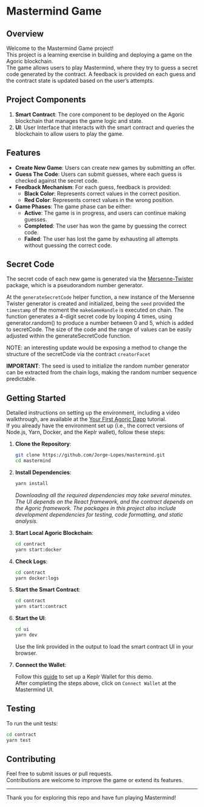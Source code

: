 # Mastermind Game

## Overview

Welcome to the Mastermind Game project!  
This project is a learning exercise in building and deploying a game on the Agoric blockchain.  
The game allows users to play Mastermind, where they try to guess a secret code generated by the contract. A feedback is provided on each guess and the contract state is updated based on the user’s attempts.

## Project Components

1. **Smart Contract**: The core component to be deployed on the Agoric blockchain that manages the game logic and state.
2. **UI**: User Interface that interacts with the smart contract and queries the blockchain to allow users to play the game.

## Features

- **Create New Game**: Users can create new games by submitting an offer.
- **Guess The Code**: Users can submit guesses, where each guess is checked against the secret code.
- **Feedback Mechanism**: For each guess, feedback is provided:
  - **Black Color**: Represents correct values in the correct position.
  - **Red Color**: Represents correct values in the wrong position.
- **Game Phases**: The game phase can be either:
  - **Active**: The game is in progress, and users can continue making guesses.
  - **Completed**: The user has won the game by guessing the correct code.
  - **Failed**: The user has lost the game by exhausting all attempts without guessing the correct code.

## Secret Code

The secret code of each new game is generated via the [Mersenne-Twister](https://www.npmjs.com/package/mersenne-twister) package, which is a pseudorandom number generator.

At the `generateSecretCode` helper function, a new instance of the Mersenne Twister generator is created and initialized, being the `seed` provided the `timestamp` of the moment the `makeGameHandle` is executed on chain.
The function generates a 4-digit secret code by looping 4 times, using generator.random() to produce a number between 0 and 5, which is added to secretCode. The size of the code and the range of values can be easily adjusted within the generateSecretCode function.

NOTE: an interesting update would be exposing a method to change the structure of the secretCode via the contract `creatorFacet`

**IMPORTANT**: The seed is used to initialize the random number generator can be extracted from the chain logs, making the random number sequence predictable.

## Getting Started

Detailed instructions on setting up the environment, including a video walkthrough, are available at the [Your First Agoric Dapp](https://docs.agoric.com/guides/getting-started/) tutorial.  
If you already have the environment set up (i.e., the correct versions of Node.js, Yarn, Docker, and the Keplr wallet), follow these steps:

1. **Clone the Repository**:

   ```bash
   git clone https://github.com/Jorge-Lopes/mastermind.git
   cd mastermind
   ```

2. **Install Dependencies**:

   ```bash
   yarn install
   ```

   _Downloading all the required dependencies may take several minutes. The UI depends on the React framework, and the contract depends on the Agoric framework. The packages in this project also include development dependencies for testing, code formatting, and static analysis._

3. **Start Local Agoric Blockchain**:

   ```bash
   cd contract
   yarn start:docker
   ```

4. **Check Logs**:

   ```bash
   cd contract
   yarn docker:logs
   ```

5. **Start the Smart Contract**:

   ```bash
   cd contract
   yarn start:contract
   ```

6. **Start the UI**:

   ```bash
   cd ui
   yarn dev
   ```

   Use the link provided in the output to load the smart contract UI in your browser.

7. **Connect the Wallet**:

   Follow this [guide](https://docs.agoric.com/guides/getting-started/#setting-up-a-keplr-wallet-demo-account) to set up a Keplr Wallet for this demo.  
   After completing the steps above, click on `Connect Wallet` at the Mastermind UI.

## Testing

To run the unit tests:

```bash
cd contract
yarn test
```

## Contributing

Feel free to submit issues or pull requests.  
Contributions are welcome to improve the game or extend its features.

---

Thank you for exploring this repo and have fun playing Mastermind!

